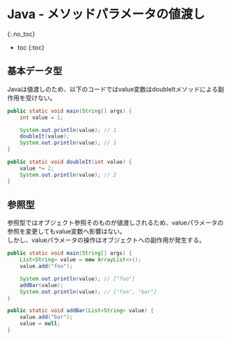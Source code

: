 # Java - メソッドパラメータの値渡し
{:.no_toc}

* toc
{:toc}

## 基本データ型
Javaは値渡しのため、以下のコードではvalue変数はdoubleItメソッドによる副作用を受けない。

```java
public static void main(String[] args) {
    int value = 1;

    System.out.println(value); // 1
    doubleIt(value);
    System.out.println(value); // 1
}

public static void doubleIt(int value) {
    value *= 2;
    System.out.println(value); // 2
}
```

## 参照型
参照型ではオブジェクト参照そのものが値渡しされるため、valueパラメータの参照を変更してもvalue変数へ影響はない。  
しかし、valueパラメータの操作はオブジェクトへの副作用が発生する。

```java
public static void main(String[] args) {
    List<String> value = new ArrayList<>();
    value.add("foo");

    System.out.println(value); // ["foo"]
    addBar(value);
    System.out.println(value); // ["foo", "bar"]
}

public static void addBar(List<String> value) {
    value.add("bar");
    value = null;
}
```
